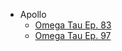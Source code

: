 * Apollo
  * [Omega Tau Ep. 83](http://omegataupodcast.net/83-how-apollo-flew-to-the-moon/)
  * [Omega Tau Ep. 97](https://omegataupodcast.net/97-how-apollo-explored-the-moon/)